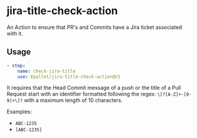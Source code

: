 # jira-title-check-action

An Action to ensure that PR's and Commits have a Jira ticket associated with it.

## Usage

```yaml
- step:
    name: check-jira-title
    use: Epallet/jira-title-check-action@V1
```

It requires that the Head Commit message of a push or the title of a Pull Request start with an identifier formatted following  the regex: `\[?[A-Z]+-[0-9]+\]?` with a maximum length of 10 characters.

Examples:

* `ABC-1235`
* `[ABC-1235]`
